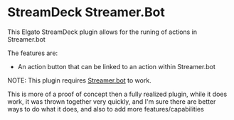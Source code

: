 # StreamDeck Streamer.Bot

This Elgato StreamDeck plugin allows for the runing of actions in Streamer.bot

The features are:
- An action button that can be linked to an action within Streamer.bot

NOTE: This plugin requires [Streamer.bot](https://streamer.bot) to work.

This is more of a proof of concept then a fully realized plugin, while it does work, it was thrown together very quickly, and I'm sure there are better ways to do what it does, and also to add more features/capabilities